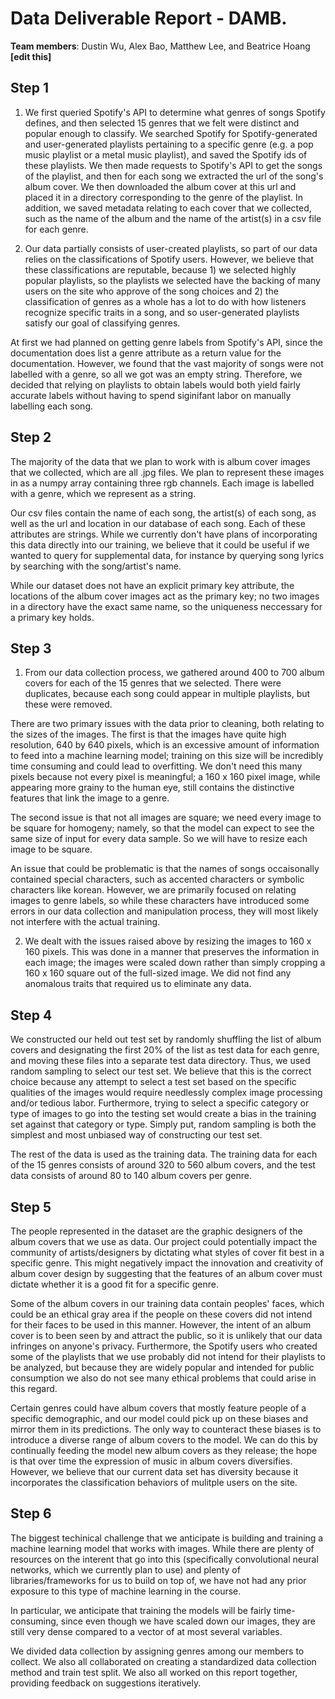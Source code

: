 # Data Deliverable Report - DAMB.

**Team members**: Dustin Wu, Alex Bao, Matthew Lee, and Beatrice Hoang **[edit this]**

## Step 1

1. We first queried Spotify's API to determine what genres of songs Spotify defines, and then selected 15 genres that we felt were distinct and popular enough to classify. We searched Spotify for Spotify-generated and user-generated playlists pertaining to a specific genre (e.g. a pop music playlist or a metal music playlist), and saved the Spotify ids of these playlists. We then made requests to Spotify's API to get the songs of the playlist, and then for each song we extracted the url of the song's album cover. We then downloaded the album cover at this url and placed it in a directory corresponding to the genre of the playlist. In addition, we saved metadata relating to each cover that we collected, such as the name of the album and the name of the artist(s) in a csv file for each genre. 

2. Our data partially consists of user-created playlists, so part of our data relies on the classifications of Spotify users. However, we believe that these classifications are reputable, because 1) we selected highly popular playlists, so the playlists we selected have the backing of many users on the site who approve of the song choices and 2) the classification of genres as a whole has a lot to do with how listeners recognize specific  traits in a song, and so user-generated playlists satisfy our goal of classifying genres. 

At first we had planned on getting genre labels from Spotify's API, since the documentation does list a genre attribute as a return value for the documentation. However, we found that the vast majority of songs were not labelled with a genre, so all we got was an empty string. Therefore, we decided that relying on playlists to obtain labels would both yield fairly accurate labels without having to spend siginifant labor on manually labelling each song.

## Step 2

The majority of the data that we plan to work with is album cover images that we collected, which are all .jpg files. We plan to represent these images in as a numpy array containing three rgb channels. Each image is labelled with a genre, which we represent as a string.

Our csv files contain the name of each song, the artist(s) of each song, as well as the url and location in our database of each song. Each of these attributes are strings. While we currently don't have plans of incorporating this data directly into our training, we believe that it could be useful if we wanted to query for supplemental data, for instance by querying song lyrics by searching with the song/artist's name.

While our dataset does not have an explicit primary key attribute, the locations of the album cover images act as the primary key; no two images in a directory have the exact same name, so the uniqueness neccessary for a primary key holds.  

## Step 3

1. From our data collection process, we gathered around 400 to 700 album covers for each of the 15 genres that we selected. There were duplicates, because each song could appear in multiple playlists, but these were removed.

There are two primary issues with the data prior to cleaning, both relating to the sizes of the images. The first is that the images have quite high resolution, 640 by 640 pixels, which is an excessive amount of information to feed into a machine learning model; training on this size will be incredibly time consuming and could lead to overfitting. We don't need this many pixels because not every pixel is meaningful; a 160 x 160 pixel image, while appearing more grainy to the human eye, still contains the distinctive features that link the image to a genre.

The second issue is that not all images are square; we need every image to be square for homogeny; namely, so that the model can expect to see the same size of input for every data sample. So we will have to resize each image to be square.

An issue that could be problematic is that the names of songs occaisonally contained special characters, such as accented characters or symbolic characters like korean. However, we are primarily focused on relating images to genre labels, so while these characters have introduced some errors in our data collection and manipulation process, they will most likely not interfere with the actual training.

2. We dealt with the issues raised above by resizing the images to 160 x 160 pixels. This was done in a manner that preserves the information in each image; the images were scaled down rather than simply cropping a 160 x 160 square out of the full-sized image. We did not find any anomalous traits that required us to eliminate any data.

## Step 4

We constructed our held out test set by randomly shuffling the list of album covers and designating the first 20% of the list as test data for each genre, and moving these files into a separate test data directory. Thus, we used random sampling to select our test set. We believe that this is the correct choice because any attempt to select a test set based on the specific qualities of the images would require needlessly complex image processing and/or tedious labor. Furthermore, trying to select a specific category or type of images to go into the testing set would create a bias in the training set against that category or type. Simply put, random sampling is both the simplest and most unbiased way of constructing our test set.

The rest of the data is used as the training data. The training data for each of the 15 genres consists of around 320 to 560 album covers, and the test data consists of around 80 to 140 album covers per genre.

## Step 5

The people represented in the dataset are the graphic designers of the album covers that we use as data. Our project could potentially impact the community of artists/designers by dictating what styles of cover fit best in a specific genre. This might negatively impact the innovation and creativity of album cover design by suggesting that the features of an album cover must dictate whether it is a good fit for a specific genre.

Some of the album covers in our training data contain peoples' faces, which could be an ethical gray area if the people on these covers did not intend for their faces to be used in this manner. However, the intent of an album cover is to been seen by and attract the public, so it is unlikely that our data infringes on anyone's privacy. Furthermore, the Spotify users who created some of the playlists that we use probably did not intend for their playlists to be analyzed, but because they are widely popular and intended for public consumption we also do not see many ethical problems that could arise in this regard.

Certain genres could have album covers that mostly feature people of a specific demographic, and our model could pick up on these biases and mirror them in its predictions. The only way to counteract these biases is to introduce a diverse range of album covers to the model. We can do this by continually feeding the model new album covers as they release; the hope is that over time the expression of music in album covers diversifies. However, we believe that our current data set has diversity because it incorporates the classification behaviors of mulitple users on the site.

## Step 6

The biggest techinical challenge that we anticipate is building and training a machine learning model that works with images. While there are plenty of resources on the interent that go into this (specifically convolutional neural networks, which we currently plan to use) and plenty of libraries/frameworks for us to build on top of, we have not had any prior exposure to this type of machine learning in the course.

In particular, we anticipate that training the models will be fairly time-consuming, since even though we have scaled down our images, they are still very dense compared to a vector of at most several variables. 

We divided data collection by assigning genres among our members to collect. We also all collaborated on creating a standardized data collection method and train test split. We also all worked on this report together, providing feedback on suggestions iteratively.